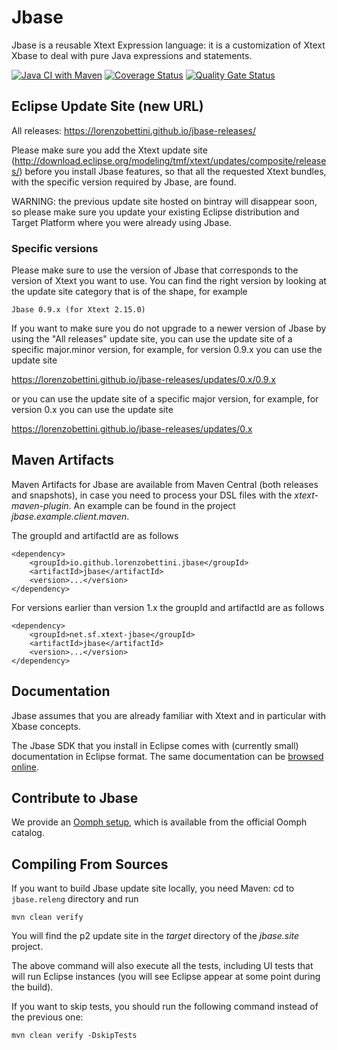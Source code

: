 # Jbase
Jbase is a reusable Xtext Expression language: it is a customization of Xtext Xbase to deal with pure Java expressions and statements.

[![Java CI with Maven](https://github.com/LorenzoBettini/jbase/actions/workflows/maven.yml/badge.svg)](https://github.com/LorenzoBettini/jbase/actions/workflows/maven.yml) [![Coverage Status](https://coveralls.io/repos/LorenzoBettini/jbase/badge.svg?branch=master&service=github)](https://coveralls.io/github/LorenzoBettini/jbase?branch=master) [![Quality Gate Status](https://sonarcloud.io/api/project_badges/measure?project=net.sf.xtext-jbase%3Ajbase.releng&metric=alert_status)](https://sonarcloud.io/dashboard?id=net.sf.xtext-jbase%3Ajbase.releng)

## Eclipse Update Site (new URL)

All releases: https://lorenzobettini.github.io/jbase-releases/

Please make sure you add the Xtext update site (http://download.eclipse.org/modeling/tmf/xtext/updates/composite/releases/) before you install Jbase features, so that all the requested Xtext bundles, with the specific version required by Jbase, are found.

WARNING: the previous update site hosted on bintray will disappear soon, so please make sure you update your existing Eclipse distribution and Target Platform where you were already using Jbase.

### Specific versions

Please make sure to use the version of Jbase that corresponds to the version of Xtext you want to use.  You can find the right version by looking at the update site category that is of the shape, for example

```
Jbase 0.9.x (for Xtext 2.15.0)
```

If you want to make sure you do not upgrade to a newer version of Jbase by using the "All releases" update site, you can use the update site of a specific major.minor version, for example, for version 0.9.x you can use the update site

https://lorenzobettini.github.io/jbase-releases/updates/0.x/0.9.x

or you can use the update site of a specific major version, for example, for version 0.x you can use the update site

https://lorenzobettini.github.io/jbase-releases/updates/0.x

## Maven Artifacts

Maven Artifacts for Jbase are available from Maven Central (both releases and snapshots), in case you need to process your DSL files with the _xtext-maven-plugin_.  An example can be found in the project *jbase.example.client.maven*.

The groupId and artifactId are as follows

```
<dependency>
	<groupId>io.github.lorenzobettini.jbase</groupId>
	<artifactId>jbase</artifactId>
	<version>...</version>
</dependency>
```

For versions earlier than version 1.x the groupId and artifactId are as follows

```
<dependency>
	<groupId>net.sf.xtext-jbase</groupId>
	<artifactId>jbase</artifactId>
	<version>...</version>
</dependency>
```

## Documentation

Jbase assumes that you are already familiar with Xtext and in particular with Xbase concepts.

The Jbase SDK that you install in Eclipse comes with (currently small) documentation in Eclipse format.  The same documentation can be [browsed online](http://xtext-jbase.sourceforge.net/jbase-documentation/00-Main.html).

## Contribute to Jbase

We provide an [Oomph setup](https://wiki.eclipse.org/Eclipse_Installer), which is available from the official Oomph catalog.

## Compiling From Sources

If you want to build Jbase update site locally, you need Maven: cd to `jbase.releng` directory and run

```
mvn clean verify
```

You will find the p2 update site in the _target_ directory of the _jbase.site_ project.

The above command will also execute all the tests, including UI tests that will run Eclipse instances (you will see Eclipse appear at some point during the build).

If you want to skip tests, you should run the following command instead of the previous one:

```
mvn clean verify -DskipTests
```

